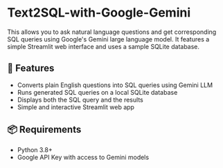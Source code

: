 # Text2SQL-with-Google-Gemini


This allows you to ask natural language questions and get corresponding SQL queries using Google's Gemini large language model. It features a simple Streamlit web interface and uses a sample SQLite database.

## 🚀 Features

- Converts plain English questions into SQL queries using Gemini LLM
- Runs generated SQL queries on a local SQLite database
- Displays both the SQL query and the results
- Simple and interactive Streamlit web app

## 📦 Requirements

- Python 3.8+
- Google API Key with access to Gemini models
